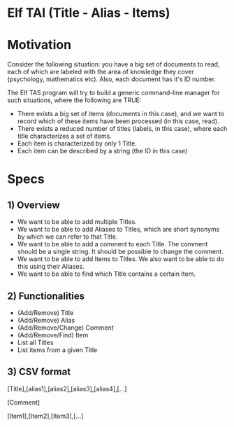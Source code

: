 # Elf TAI (Title - Alias - Items)

# Motivation
<p>Consider the following situation: you have a big set of documents to read, each of which are labeled with the area of knowledge they cover (psychology, mathematics etc). Also, each document has it's ID number.</p>
<p>The Elf TAS program will try to build a generic command-line manager for such situations, where the following are TRUE:</p>
<ul>
<li>There exists a big set of items (documents in this case), and we want to record which of these items have been processed (in this case, read).</li>
<li>There exists a reduced number of titles (labels, in this case), where each title characterizes a set of items.</li>
<li>Each item is characterized by only 1 Title.</li>
<li>Each item can be described by a string (the ID in this case)</li>
</ul>

# Specs

## 1) Overview
<ul>
<li>We want to be able to add multiple Titles.</li>
<li>We want to be able to add Aliases to Titles, which are short synonyms by which we can refer to that Title.</li>
<li>We want to be able to add a comment to each Title. The comment should be a single string. It should be possible to change the comment.</li>
<li>We want to be able to add Items to Titles. We also want to be able to do this using their Aliases.</li>
<li>We want to be able to find which Title contains a certain Item.</li>
</ul>

## 2) Functionalities
<ul>
<li>(Add/Remove) Title</li>
<li>(Add/Remove) Alias</li>
<li>(Add/Remove/Change) Comment</li>
<li>(Add/Remove/Find) Item</li>
<li>List all Titles</li>
<li>List items from a given Title</li>
</ul>

## 3) CSV format
<p>[Title],[alias1],[alias2],[alias3],[alias4],[...]</p>
<p>[Comment]</p>
<p>[Item1],[Item2],[Item3],[...]</p>
